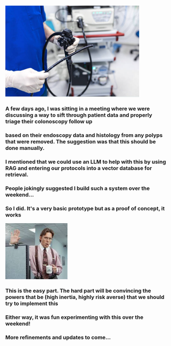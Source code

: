 ![](./images/colonoscope1.png) 

### A few days ago, I was sitting in a meeting where we were discussing a way to sift through patient data and properly triage their colonoscopy follow up
### based on their endoscopy data and histology from any polyps that were removed.  The suggestion was that this should be done manually.
### I mentioned that we could use an LLM to help with this by using RAG and entering our protocols into a vector database for retrieval.

### People jokingly suggested I build such a system over the weekend...
### So I did.  It's a very basic prototype but as a proof of concept, it works

![](./images/lumbergh.png)

### This is the easy part.  The hard part will be convincing the powers that be (high inertia, highly risk averse) that we should try to implement this

### Either way, it was fun experimenting with this over the weekend!
### More refinements and updates to come...

